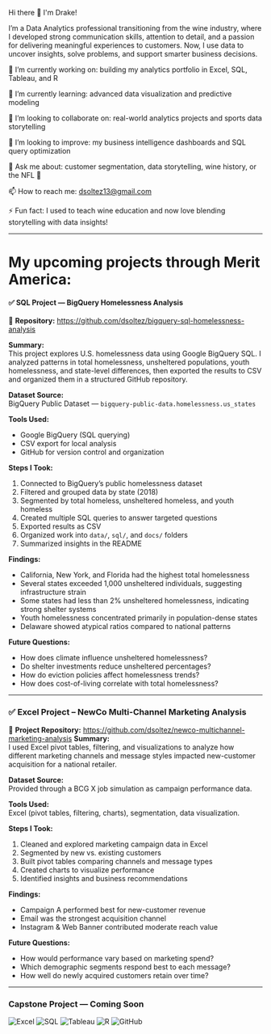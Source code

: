 Hi there 👋 I'm Drake!

I’m a Data Analytics professional transitioning from the wine industry, where I developed strong communication skills, attention to detail, and a passion for delivering meaningful experiences to customers. 
Now, I use data to uncover insights, solve problems, and support smarter business decisions.

🔭 I’m currently working on: building my analytics portfolio in Excel, SQL, Tableau, and R

🌱 I’m currently learning: advanced data visualization and predictive modeling

👯 I’m looking to collaborate on: real-world analytics projects and sports data storytelling

🤔 I’m looking to improve: my business intelligence dashboards and SQL query optimization

💬 Ask me about: customer segmentation, data storytelling, wine history, or the NFL 🏈

📫 How to reach me: dsoltez13@gmail.com

⚡ Fun fact: I used to teach wine education and now love blending storytelling with data insights!

------------------------------------------------------------------------------------------------------------------------------------------------------------------------------------------------------------------

# My upcoming projects through Merit America:
  #### ✅ SQL Project — BigQuery Homelessness Analysis
🔗 **Repository:** https://github.com/dsoltez/bigquery-sql-homelessness-analysis

**Summary:**  
This project explores U.S. homelessness data using Google BigQuery SQL. I analyzed patterns in total homelessness, unsheltered populations, youth homelessness, and state-level differences, then exported the results to CSV and organized them in a structured GitHub repository.

**Dataset Source:**  
BigQuery Public Dataset — `bigquery-public-data.homelessness.us_states`

**Tools Used:**  
- Google BigQuery (SQL querying)
- CSV export for local analysis
- GitHub for version control and organization

**Steps I Took:**  
1. Connected to BigQuery’s public homelessness dataset  
2. Filtered and grouped data by state (2018)  
3. Segmented by total homeless, unsheltered homeless, and youth homeless  
4. Created multiple SQL queries to answer targeted questions  
5. Exported results as CSV  
6. Organized work into `data/`, `sql/`, and `docs/` folders  
7. Summarized insights in the README  

**Findings:**  
- California, New York, and Florida had the highest total homelessness  
- Several states exceeded 1,000 unsheltered individuals, suggesting infrastructure strain  
- Some states had less than 2% unsheltered homelessness, indicating strong shelter systems  
- Youth homelessness concentrated primarily in population-dense states  
- Delaware showed atypical ratios compared to national patterns  

**Future Questions:**  
- How does climate influence unsheltered homelessness?  
- Do shelter investments reduce unsheltered percentages?  
- How do eviction policies affect homelessness trends?  
- How does cost-of-living correlate with total homelessness?

------------------------------------------------------------------------------------------------------------------------------------------------------------------------------------------------------------------

### ✅ Excel Project – NewCo Multi-Channel Marketing Analysis
🔗 **Project Repository:** https://github.com/dsoltez/newco-multichannel-marketing-analysis
**Summary:**  
I used Excel pivot tables, filtering, and visualizations to analyze how different marketing channels and message styles impacted new-customer acquisition for a national retailer.

**Dataset Source:**  
Provided through a BCG X job simulation as campaign performance data.

**Tools Used:**  
Excel (pivot tables, filtering, charts), segmentation, data visualization.

**Steps I Took:**  
1. Cleaned and explored marketing campaign data in Excel  
2. Segmented by new vs. existing customers  
3. Built pivot tables comparing channels and message types  
4. Created charts to visualize performance  
5. Identified insights and business recommendations  

**Findings:**  
- Campaign A performed best for new-customer revenue  
- Email was the strongest acquisition channel  
- Instagram & Web Banner contributed moderate reach value  

**Future Questions:**  
- How would performance vary based on marketing spend?  
- Which demographic segments respond best to each message?  
- How well do newly acquired customers retain over time?

------------------------------------------------------------------------------------------------------------------------------------------------------------------------------------------------------------------
### Capstone Project — Coming Soon

![Excel](https://img.shields.io/badge/Excel-Data%20Analysis-informational?style=flat&logo=microsoft-excel&logoColor=white&color=217346)
![SQL](https://img.shields.io/badge/SQL-Queries-blue)
![Tableau](https://img.shields.io/badge/Tableau-Dashboards-orange)
![R](https://img.shields.io/badge/R-Programming-blue)
![GitHub](https://img.shields.io/badge/GitHub-Version%20Control-black)

